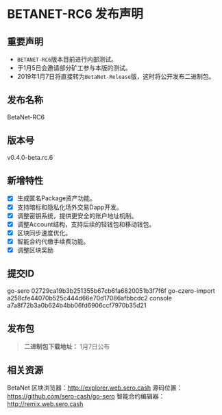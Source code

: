 # BETANET-RC6 发布声明



## 重要声明

* `BETANET-RC6`版本目前进行内部测试。
* 于1月5日会邀请部分矿工参与本版的测试。
* 2019年1月7日将直接转为`BetaNet-Release`版，这时将公开发布二进制包。

## 发布名称

BetaNet-RC6

## 版本号

v0.4.0-beta.rc.6

## 新增特性

- [x] 生成匿名Package资产功能。
- [x] 支持暗标和隐私化场外交易Dapp开发。
- [x] 调整密钥系统，提供更安全的账户地址机制。
- [x] 调整Account结构，支持后续的轻钱包和移动钱包。
- [x] 区块同步速度优化。
- [x] 智能合约代缴手续费功能。
- [x] 调整区块奖励 

## 提交ID

go-sero 02729ca19b3b251355b67cb6fa6820051b3f7f6f
go-czero-import a258cfe44070b525c444d66e70d17086afbbcdc2
console a7a8f72b3a0b624b4bb06fd6906ccf7970b35d21

## 发布包

> **二进制包下载地址：**
> 1月7日公布

## 相关资源

BetaNet 区块浏览器：http://explorer.web.sero.cash
源码位置：https://github.com/sero-cash/go-sero
智能合约编辑器：http://remix.web.sero.cash


